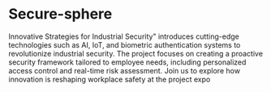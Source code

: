 # Secure-sphere

Innovative Strategies for Industrial Security" introduces cutting-edge technologies such as AI, IoT, and biometric
 authentication systems to revolutionize industrial security. The project focuses on creating a proactive security
 framework tailored to employee needs, including personalized access control and real-time risk assessment. Join
 us to explore how innovation is reshaping workplace safety at the project expo
